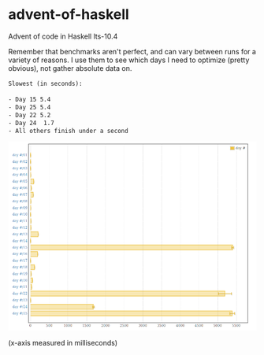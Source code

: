 # advent-of-haskell

Advent of code in Haskell lts-10.4

Remember that benchmarks aren't perfect, and can vary between runs for a variety
of reasons. I use them to see which days I need to optimize (pretty obvious),
not gather absolute data on.

    Slowest (in seconds):

    - Day 15 5.4
    - Day 25 5.4
    - Day 22 5.2
    - Day 24  1.7
    - All others finish under a second

![Criterion Benchmark Report](./benchmarks/criterion-report.png)

(x-axis measured in milliseconds)
